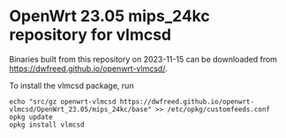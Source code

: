 OpenWrt 23.05 mips_24kc repository for vlmcsd
========

Binaries built from this repository on 2023-11-15 can be downloaded from <https://dwfreed.github.io/openwrt-vlmcsd/>.

To install the vlmcsd package, run

```
echo "src/gz openwrt-vlmcsd https://dwfreed.github.io/openwrt-vlmcsd/OpenWrt_23.05/mips_24kc/base" >> /etc/opkg/customfeeds.conf
opkg update
opkg install vlmcsd
```
